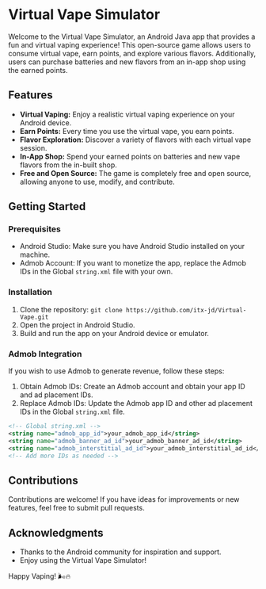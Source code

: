 # Virtual Vape Simulator

Welcome to the Virtual Vape Simulator, an Android Java app that provides a fun and virtual vaping experience! This open-source game allows users to consume virtual vape, earn points, and explore various flavors. Additionally, users can purchase batteries and new flavors from an in-app shop using the earned points.

## Features

- **Virtual Vaping:** Enjoy a realistic virtual vaping experience on your Android device.
- **Earn Points:** Every time you use the virtual vape, you earn points.
- **Flavor Exploration:** Discover a variety of flavors with each virtual vape session.
- **In-App Shop:** Spend your earned points on batteries and new vape flavors from the in-built shop.
- **Free and Open Source:** The game is completely free and open source, allowing anyone to use, modify, and contribute.

## Getting Started

### Prerequisites

- Android Studio: Make sure you have Android Studio installed on your machine.
- Admob Account: If you want to monetize the app, replace the Admob IDs in the Global `string.xml` file with your own.

### Installation

1. Clone the repository: `git clone https://github.com/itx-jd/Virtual-Vape.git`
2. Open the project in Android Studio.
3. Build and run the app on your Android device or emulator.

### Admob Integration

If you wish to use Admob to generate revenue, follow these steps:

1. Obtain Admob IDs: Create an Admob account and obtain your app ID and ad placement IDs.
2. Replace Admob IDs: Update the Admob app ID and other ad placement IDs in the Global `string.xml` file.

```xml
<!-- Global string.xml -->
<string name="admob_app_id">your_admob_app_id</string>
<string name="admob_banner_ad_id">your_admob_banner_ad_id</string>
<string name="admob_interstitial_ad_id">your_admob_interstitial_ad_id</string>
<!-- Add more IDs as needed -->
```

## Contributions

Contributions are welcome! If you have ideas for improvements or new features, feel free to submit pull requests.

## Acknowledgments

- Thanks to the Android community for inspiration and support.
- Enjoy using the Virtual Vape Simulator!

Happy Vaping! 🌬️🔥
